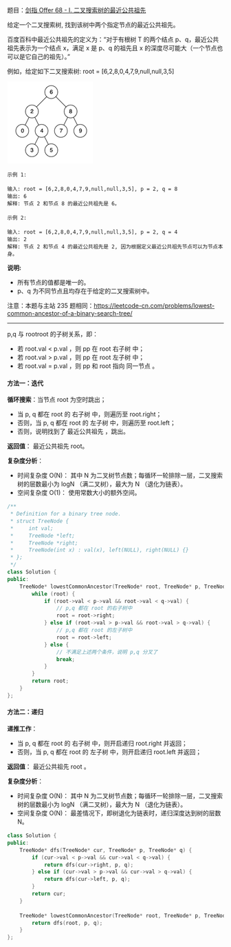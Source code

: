 题目：[剑指 Offer 68 - I. 二叉搜索树的最近公共祖先](https://leetcode.cn/problems/er-cha-sou-suo-shu-de-zui-jin-gong-gong-zu-xian-lcof/)

给定一个二叉搜索树, 找到该树中两个指定节点的最近公共祖先。

百度百科中最近公共祖先的定义为：“对于有根树 T 的两个结点 p、q，最近公共祖先表示为一个结点 x，满足 x 是 p、q 的祖先且 x 的深度尽可能大（一个节点也可以是它自己的祖先）。”

例如，给定如下二叉搜索树:  root = [6,2,8,0,4,7,9,null,null,3,5]

![img](../../img/binarysearchtree_improved.png)

 ```
 示例 1:
 
 输入: root = [6,2,8,0,4,7,9,null,null,3,5], p = 2, q = 8
 输出: 6 
 解释: 节点 2 和节点 8 的最近公共祖先是 6。
 
 示例 2:
 
 输入: root = [6,2,8,0,4,7,9,null,null,3,5], p = 2, q = 4
 输出: 2
 解释: 节点 2 和节点 4 的最近公共祖先是 2, 因为根据定义最近公共祖先节点可以为节点本身。
 ```

**说明:**

- 所有节点的值都是唯一的。
- p、q 为不同节点且均存在于给定的二叉搜索树中。

注意：本题与主站 235 题相同：https://leetcode-cn.com/problems/lowest-common-ancestor-of-a-binary-search-tree/

---

p,q 与 rootroot 的子树关系，即：

- 若 root.val < p.val ，则 pp 在 root 右子树 中；
- 若 root.val > p.val ，则 pp 在 root 左子树 中；
- 若 root.val = p.val ，则 pp 和 root 指向 同一节点 。

#### 方法一：迭代

**循环搜索**：当节点 root 为空时跳出；

- 当 p, q 都在 root 的 右子树 中，则遍历至 root.right；
- 否则，当 p, q 都在 root 的 左子树 中，则遍历至 root.left；
- 否则，说明找到了 最近公共祖先 ，跳出。

**返回值**： 最近公共祖先 root。

**复杂度分析**：

- 时间复杂度 O(N)： 其中 N 为二叉树节点数；每循环一轮排除一层，二叉搜索树的层数最小为 logN （满二叉树），最大为 N （退化为链表）。
- 空间复杂度 O(1)： 使用常数大小的额外空间。

```cpp
/**
 * Definition for a binary tree node.
 * struct TreeNode {
 *     int val;
 *     TreeNode *left;
 *     TreeNode *right;
 *     TreeNode(int x) : val(x), left(NULL), right(NULL) {}
 * };
 */
class Solution {
public:
    TreeNode* lowestCommonAncestor(TreeNode* root, TreeNode* p, TreeNode* q) {
        while (root) {
            if (root->val < p->val && root->val < q->val) {
                // p,q 都在 root 的右子树中
                root = root->right;
            } else if (root->val > p->val && root->val > q->val) {
                // p,q 都在 root 的左子树中
                root = root->left;
            } else {
                // 不满足上述两个条件，说明 p,q 分叉了
                break;
            }
        }
        return root;
    }
};
```

#### 方法二：递归

**递推工作**：

- 当 p, q 都在 root 的 右子树 中，则开启递归 root.right 并返回；
- 否则，当 p, q 都在 root 的 左子树 中，则开启递归 root.left 并返回；

**返回值**： 最近公共祖先 root 。

**复杂度分析**：

- 时间复杂度 O(N)： 其中 N 为二叉树节点数；每循环一轮排除一层，二叉搜索树的层数最小为 logN （满二叉树），最大为 N （退化为链表）。
- 空间复杂度 O(N)： 最差情况下，即树退化为链表时，递归深度达到树的层数 N。

```cpp
class Solution {
public:
    TreeNode* dfs(TreeNode* cur, TreeNode* p, TreeNode* q) {
        if (cur->val < p->val && cur->val < q->val) {
            return dfs(cur->right, p, q);
        } else if (cur->val > p->val && cur->val > q->val) {
            return dfs(cur->left, p, q);
        }
        return cur;
    }

    TreeNode* lowestCommonAncestor(TreeNode* root, TreeNode* p, TreeNode* q) {
        return dfs(root, p, q);
    }
};
```

